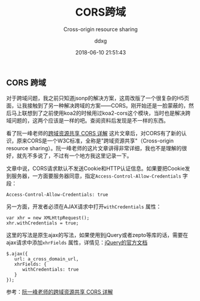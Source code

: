 ﻿---
layout:     post
title:      "CORS跨域"
subtitle:   "Cross-origin resource sharing"
date:       2018-06-10 21:51:43
author:     "ddxg"
header-img: "img/home-bg-o.jpg"
header-mask: 0.3
catalog:    true
tags:
    - ajax
    - javaScript
---


## **CORS 跨域**
对于跨域问题，我之前只知道jsonp的解决方案，这周改版了一个很复杂的H5页面，让我接触到了另一种解决跨域的方案——CORS。刚开始还是一脸蒙蔽的，然后马上联想到了之前使用koa2的时候用过koa2-cors这个模块，当时也是解决跨域问题的，这两个应该是一样的吧。查阅资料后发现是不一样的东西。

看了阮一峰老师的[跨域资源共享 CORS 详解](http://www.ruanyifeng.com/blog/2016/04/cors.html) 这片文章后，对CORS有了新的认识，原来CORS是一个W3C标准，全称是"跨域资源共享"（Cross-origin resource sharing）。阮一峰老师的这片文章讲得非常详细，我也不是理解的很好，就先不多说了，不过有一个地方我这里记录一下。


文章中说，CORS请求默认不发送Cookie和HTTP认证信息。如果要把Cookie发到服务器，一方面要服务器同意，指定`Access-Control-Allow-Credentials` 字段：

```
Access-Control-Allow-Credentials: true
```

另一方面，开发者必须在AJAX请求中打开`withCredentials` 属性：

```
var xhr = new XMLHttpRequest();
xhr.withCredentials = true;
```

这里的写法是原生ajax的写法，如果使用到jQuery或者zepto等库的话，需要在ajax请求中添加`xhrFields` 属性，详情见：[jQuery的官方文档](http://api.jquery.com/jquery.ajax/)

```
$.ajax({
   url: a_cross_domain_url,
   xhrFields: {
      withCredentials: true
   }
});
```


参考：[阮一峰老师的跨域资源共享 CORS 详解](http://www.ruanyifeng.com/blog/2016/04/cors.html)